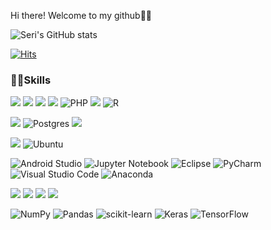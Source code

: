 Hi there! Welcome to my github🙋‍♀️

![Seri's GitHub stats](https://github-readme-stats.vercel.app/api?username=Seri-Jung&show_icons=true&theme=dracula)

[![Hits](https://hits.seeyoufarm.com/api/count/incr/badge.svg?url=https%3A%2F%2Fgithub.com%2FSeri-Jung&count_bg=%2379C83D&title_bg=%23555555&icon=&icon_color=%23E7E7E7&title=visitor&edge_flat=false)](https://github.com/Seri-Jung)

### 👩‍💻Skills

<img src="https://img.shields.io/badge/python-181717?style=for-the-badge&logo=python&logoColor=blue"> <img src="https://img.shields.io/badge/c-00599C?style=for-the-badge&logo=c%2B%2B&logoColor=white"/> <img src="https://img.shields.io/badge/c++-00599C?style=for-the-badge&logo=c%2B%2B&logoColor=white"/> <img src="https://img.shields.io/badge/html-E34F26?style=for-the-badge&logo=html5&logoColor=white"> ![PHP](https://img.shields.io/badge/php-%23777BB4.svg?style=for-the-badge&logo=php&logoColor=white) <img src="https://img.shields.io/badge/java-007396?style=for-the-badge&logo=java&logoColor=white"> ![R](https://img.shields.io/badge/r-%23276DC3.svg?style=for-the-badge&logo=r&logoColor=white)


<img src="https://img.shields.io/badge/MySQL-4479A1?style=for-the-badge&logo=MySQL&logoColor=white"/> ![Postgres](https://img.shields.io/badge/postgresql-%23316192.svg?style=for-the-badge&logo=postgresql&logoColor=white) <img src="https://img.shields.io/badge/OpenTSDB-47A248?style=for-the-badge&logo=OpenTSDB&logoColor=white"/> 


<img src="https://img.shields.io/badge/linux-FCC624?style=for-the-badge&logo=linux&logoColor=black"> ![Ubuntu](https://img.shields.io/badge/Ubuntu-E95420?style=for-the-badge&logo=ubuntu&logoColor=white) 


![Android Studio](https://img.shields.io/badge/Android%20Studio-3DDC84.svg?style=for-the-badge&logo=android-studio&logoColor=white) 
![Jupyter Notebook](https://img.shields.io/badge/jupyter-%23FA0F00.svg?style=for-the-badge&logo=jupyter&logoColor=white)
![Eclipse](https://img.shields.io/badge/Eclipse-FE7A16.svg?style=for-the-badge&logo=Eclipse&logoColor=white)
![PyCharm](https://img.shields.io/badge/pycharm-143?style=for-the-badge&logo=pycharm&logoColor=black&color=black&labelColor=green)
![Visual Studio Code](https://img.shields.io/badge/Visual%20Studio%20Code-0078d7.svg?style=for-the-badge&logo=visual-studio-code&logoColor=white)
![Anaconda](https://img.shields.io/badge/Anaconda-%2344A833.svg?style=for-the-badge&logo=anaconda&logoColor=white)


 <img src="https://img.shields.io/badge/django-092E20?style=for-the-badge&logo=django&logoColor=white"> <img src="https://img.shields.io/badge/flask-000000?style=for-the-badge&logo=flask&logoColor=white">  <img src="https://img.shields.io/badge/Amazon AWS-232F3E?style=for-the-badge&logo=Amazon%20AWS&logoColor=white"/> <img src="https://img.shields.io/badge/github-181717?style=for-the-badge&logo=github&logoColor=white"> 
 
 ![NumPy](https://img.shields.io/badge/numpy-%23013243.svg?style=for-the-badge&logo=numpy&logoColor=white)
 ![Pandas](https://img.shields.io/badge/pandas-%23150458.svg?style=for-the-badge&logo=pandas&logoColor=white)
 ![scikit-learn](https://img.shields.io/badge/scikit--learn-%23F7931E.svg?style=for-the-badge&logo=scikit-learn&logoColor=white)
 ![Keras](https://img.shields.io/badge/Keras-%23D00000.svg?style=for-the-badge&logo=Keras&logoColor=white)
 ![TensorFlow](https://img.shields.io/badge/TensorFlow-%23FF6F00.svg?style=for-the-badge&logo=TensorFlow&logoColor=white)
 
